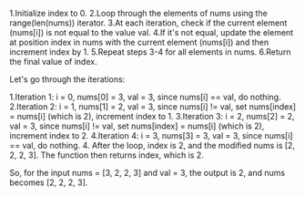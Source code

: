 1.Initialize index to 0.
2.Loop through the elements of nums using the range(len(nums)) iterator.
3.At each iteration, check if the current element (nums[i]) is not equal to the value val.
4.If it's not equal, update the element at position index in nums with the current element (nums[i]) and then increment index by 1.
5.Repeat steps 3-4 for all elements in nums.
6.Return the final value of index.

Let's go through the iterations:

1.Iteration 1: i = 0, nums[0] = 3, val = 3, since nums[i] == val, do nothing.
2.Iteration 2: i = 1, nums[1] = 2, val = 3, since nums[i] != val, set nums[index] = nums[i] (which is 2), increment index to 1.
3.Iteration 3: i = 2, nums[2] = 2, val = 3, since nums[i] != val, set nums[index] = nums[i] (which is 2), increment index to 2.
4.Iteration 4: i = 3, nums[3] = 3, val = 3, since nums[i] == val, do nothing.
4. After the loop, index is 2, and the modified nums is [2, 2, 2, 3]. The function then returns index, which is 2.

So, for the input nums = [3, 2, 2, 3] and val = 3, the output is 2, and nums becomes [2, 2, 2, 3].